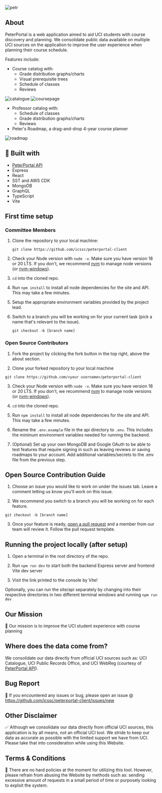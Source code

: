 ![petr](https://github.com/icssc-projects/peterportal-public-api/blob/master/public/images/peterportal-banner-logo.png?raw=true)

## About

PeterPortal is a web application aimed to aid UCI students with course discovery and planning. We consolidate public data available on multiple UCI sources on the application to improve the user experience when planning their course schedule.

Features include:

- Course catalog with:
  - Grade distribution graphs/charts
  - Visual prerequisite trees
  - Schedule of classes
  - Reviews

![catalogue](https://github.com/icssc/peterportal-client/assets/8922227/e2e34103-a73e-4fd9-af44-69b707d1e910)
![coursepage](https://github.com/icssc/peterportal-client/assets/8922227/2df5a284-0040-4720-a9be-c08978b6bfb1)

- Professor catalog with:
  - Schedule of classes
  - Grade distribution graphs/charts
  - Reviews
- Peter's Roadmap, a drag-and-drop 4-year course planner

![roadmap](https://github.com/icssc/peterportal-client/assets/8922227/7849f059-ebb6-43b4-814d-75fb850fec01)

## 🔨 Built with

- [PeterPortal API](https://github.com/icssc/peterportal-api-next)
- Express
- React
- SST and AWS CDK
- MongoDB
- GraphQL
- TypeScript
- Vite

## First time setup

### Committee Members

1. Clone the repository to your local machine:

   ```
   git clone https://github.com/icssc/peterportal-client
   ```

2. Check your Node version with `node -v`. Make sure you have version 18 or 20 LTS. If you don't, we recommend [nvm](https://github.com/nvm-sh/nvm) to manage node versions (or [nvm-windows](https://github.com/coreybutler/nvm-windows)).

3. `cd` into the cloned repo.

4. Run `npm install` to install all node dependencies for the site and API. This may take a few minutes.

5. Setup the appropriate environment variables provided by the project lead.

6. Switch to a branch you will be working on for your current task (pick a name that's relevant to the issue).
   ```
   git checkout -b [branch name]
   ```

### Open Source Contributors

1. Fork the project by clicking the fork button in the top right, above the about section.

2. Clone your forked repository to your local machine

```
git clone https://github.com/<your username>/peterportal-client
```

3. Check your Node version with `node -v`. Make sure you have version 18 or 20 LTS. If you don't, we recommend [nvm](https://github.com/nvm-sh/nvm) to manage node versions (or [nvm-windows](https://github.com/coreybutler/nvm-windows)).

4. `cd` into the cloned repo.

5. Run `npm install` to install all node dependencies for the site and API. This may take a few minutes.

6. Rename the `.env.example` file in the api directory to `.env`. This includes the minimum environment variables needed for running the backend.

7. (Optional) Set up your own MongoDB and Google OAuth to be able to test features that require signing in such as leaving reviews or saving roadmaps to your account. Add additional variables/secrets to the .env file from the previous step.

## Open Source Contribution Guide

1. Choose an issue you would like to work on under the issues tab. Leave a comment letting us know you'll work on this issue.

2. We recommend you switch to a branch you will be working on for each feature.

```
git checkout -b [branch name]
```

3. Once your feature is ready, [open a pull request](https://github.com/icssc/peterportal-client/compare) and a member from our team will review it. Follow the pull request template.

## Running the project locally (after setup)

1. Open a terminal in the root directory of the repo.

2. Run `npm run dev` to start both the backend Express server and frontend Vite dev server

3. Visit the link printed to the console by Vite!

Optionally, you can run the site/api separately by changing into their respective directories in two different terminal windows and running `npm run dev`

## Our Mission

🎇 Our mission is to improve the UCI student experience with course planning

## Where does the data come from?

We consolidate our data directly from official UCI sources such as: UCI Catalogue, UCI Public Records Office, and UCI WebReg (courtesy of [PeterPortal API](https://github.com/icssc/peterportal-api-next)).

## Bug Report

🐞 If you encountered any issues or bug, please open an issue @ https://github.com/icssc/peterportal-client/issues/new

## Other Disclaimer

✅ Although we consolidate our data directly from official UCI sources, this application is by all means, not an official UCI tool. We stride to keep our data as accurate as possible with the limited support we have from UCI. Please take that into consideration while using this Website.

## Terms & Conditions

📜 There are no hard policies at the moment for utilizing this tool. However, please refrain from abusing the Website by methods such as: sending excessive amount of requests in a small period of time or purposely looking to exploit the system.

